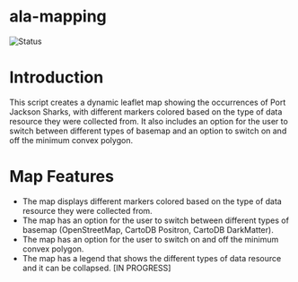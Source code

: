 # ala-mapping
![Status](https://img.shields.io/badge/Status-InProgress-orange)

# Introduction
This script creates a dynamic leaflet map showing the occurrences of Port Jackson Sharks, with different markers colored based on the type of data resource they were collected from. It also includes an option for the user to switch between different types of basemap and an option to switch on and off the minimum convex polygon.

# Map Features
- The map displays different markers colored based on the type of data resource they were collected from.
- The map has an option for the user to switch between different types of basemap (OpenStreetMap, CartoDB Positron, CartoDB DarkMatter).
- The map has an option for the user to switch on and off the minimum convex polygon.
- The map has a legend that shows the different types of data resource and it can be collapsed. [IN PROGRESS]